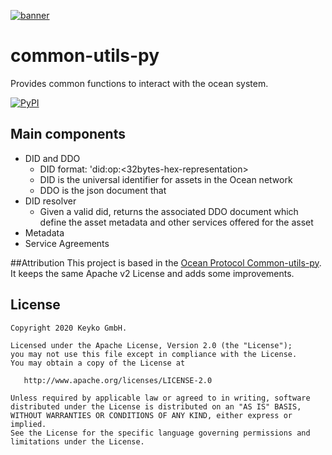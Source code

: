 [![banner](https://raw.githubusercontent.com/keyko-io/assets/master/images/logo/small/keyko_logo@2x-100.jpg)](https://keyko.io)

# common-utils-py
Provides common functions to interact with the ocean system.

[![PyPI](https://img.shields.io/pypi/v/common-utils-py.svg)](https://pypi.org/project/common-utils-py/)

## Main components
* DID and DDO
  * DID format: 'did:op:<32bytes-hex-representation>
  * DID is the universal identifier for assets in the Ocean network
  * DDO is the json document that 
* DID resolver
  * Given a valid did, returns the associated DDO document which define 
    the asset metadata and other services offered for the asset
* Metadata
* Service Agreements

##Attribution
This project is based in the [Ocean Protocol Common-utils-py](https://github.com/oceanprotocol/common-utils-py). It keeps the same Apache v2 License and adds some improvements.


## License

```text
Copyright 2020 Keyko GmbH.

Licensed under the Apache License, Version 2.0 (the "License");
you may not use this file except in compliance with the License.
You may obtain a copy of the License at

   http://www.apache.org/licenses/LICENSE-2.0

Unless required by applicable law or agreed to in writing, software
distributed under the License is distributed on an "AS IS" BASIS,
WITHOUT WARRANTIES OR CONDITIONS OF ANY KIND, either express or implied.
See the License for the specific language governing permissions and
limitations under the License.
```
